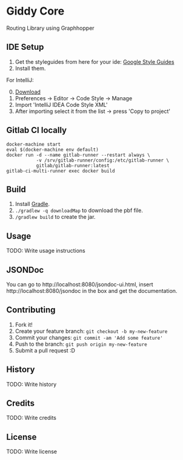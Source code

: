 # Giddy Core

Routing Library using Graphhopper

## IDE Setup

1. Get the styleguides from here for your ide: [Google Style Guides](https://github.com/google/styleguide)
2. Install them.

For IntelliJ:

0. [Download](https://raw.githubusercontent.com/google/styleguide/gh-pages/intellij-java-google-style.xml)
1. Preferences -> Editor -> Code Style -> Manage 
2. Import 'IntelliJ IDEA Code Style XML' 
3. After importing select it from the list -> press 'Copy to project'

## Gitlab CI locally
  
    docker-machine start
    eval $(docker-machine env default)
    docker run -d --name gitlab-runner --restart always \
               -v /srv/gitlab-runner/config:/etc/gitlab-runner \
               gitlab/gitlab-runner:latest
    gitlab-ci-multi-runner exec docker build

  
## Build

1. Install [Gradle](https://gradle.org/gradle-download/).
2. `./gradlew -q downloadMap` to download the pbf file.
3. `/gradlew build` to create the jar.

## Usage

TODO: Write usage instructions


## JSONDoc

You can go to http://localhost:8080/jsondoc-ui.html, insert http://localhost:8080/jsondoc in the box and get the documentation.

## Contributing

1. Fork it!
2. Create your feature branch: `git checkout -b my-new-feature`
3. Commit your changes: `git commit -am 'Add some feature'`
4. Push to the branch: `git push origin my-new-feature`
5. Submit a pull request :D

## History

TODO: Write history

## Credits

TODO: Write credits

## License

TODO: Write license
